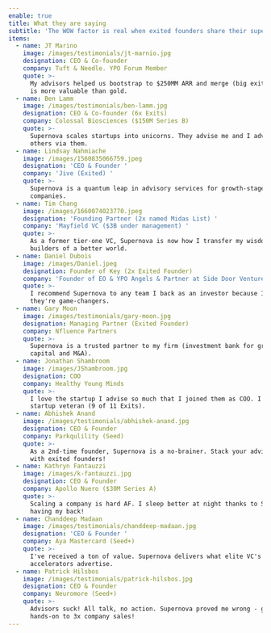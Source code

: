 ```yaml
---
enable: true
title: What they are saying
subtitle: 'The WOW factor is real when exited founders share their superpowers. '
items:
  - name: JT Marino
    image: /images/testimonials/jt-marnio.jpg
    designation: CEO & Co-founder
    company: Tuft & Needle. YPO Forum Member
    quote: >-
      My advisors helped us bootstrap to $250MM ARR and merge (big exit). Wisdom
      is more valuable than gold.
  - name: Ben Lamm
    image: /images/testimonials/ben-lamm.jpg
    designation: CEO & Co-founder (6x Exits)
    company: Colossal Biosciences ($150M Series B)
    quote: >-
      Supernova scales startups into unicorns. They advise me and I advise
      others via them.
  - name: Lindsay Nahmiache
    image: /images/1560835066759.jpeg
    designation: 'CEO & Founder '
    company: 'Jive (Exited) '
    quote: >-
      Supernova is a quantum leap in advisory services for growth-stage
      companies. 
  - name: Tim Chang
    image: /images/1660074023770.jpeg
    designation: 'Founding Partner (2x named Midas List) '
    company: 'Mayfield VC ($3B under management) '
    quote: >-
      As a former tier-one VC, Supernova is now how I transfer my wisdom to
      builders of a better world.
  - name: Daniel Dubois
    image: /images/Daniel.jpeg
    designation: Founder of Key (2x Exited Founder)
    company: 'Founder of EO & YPO Angels & Partner at Side Door Ventures ($100M Fund) '
    quote: >-
      I recommend Supernova to any team I back as an investor because I know
      they're game-changers. 
  - name: Gary Moon
    image: /images/testimonials/gary-moon.jpg
    designation: Managing Partner (Exited Founder)
    company: Nfluence Partners
    quote: >-
      Supernova is a trusted partner to my firm (investment bank for growth
      capital and M&A).
  - name: Jonathan Shambroom
    image: /images/JShambroom.jpg
    designation: COO
    company: Healthy Young Minds
    quote: >-
      I love the startup I advise so much that I joined them as COO. I'm a
      startup veteran (9 of 11 Exits). 
  - name: Abhishek Anand
    image: /images/testimonials/abhishek-anand.jpg
    designation: CEO & Founder
    company: Parkqulility (Seed)
    quote: >-
      As a 2nd-time founder, Supernova is a no-brainer. Stack your advisory team
      with exited founders! 
  - name: Kathryn Fantauzzi
    image: /images/k-fantauzzi.jpg
    designation: CEO & Founder
    company: Apollo Nuero ($30M Series A)
    quote: >-
      Scaling a company is hard AF. I sleep better at night thanks to Supernova
      having my back! 
  - name: Chanddeep Madaan
    image: /images/testimonials/chanddeep-madaan.jpg
    designation: 'CEO & Founder '
    company: Aya Mastercard (Seed+)
    quote: >-
      I've received a ton of value. Supernova delivers what elite VC's and
      accelerators advertise. 
  - name: Patrick Hilsbos
    image: /images/testimonials/patrick-hilsbos.jpg
    designation: CEO & Founder
    company: Neuromore (Seed+)
    quote: >-
      Advisors suck! All talk, no action. Supernova proved me wrong - got
      hands-on to 3x company sales!
---
```


